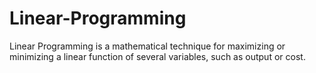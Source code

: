 # Linear-Programming
Linear Programming is a mathematical technique for maximizing or minimizing a linear function of several variables, such as output or cost.
